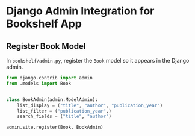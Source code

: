 # Django Admin Integration for Bookshelf App

## Register Book Model

In `bookshelf/admin.py`, register the `Book` model so it appears in the Django admin.

```python
from django.contrib import admin
from .models import Book


class BookAdmin(admin.ModelAdmin):
    list_display = ("title", "author", "publication_year")
    list_filter = ("publication_year",)
    search_fields = ("title", "author")

admin.site.register(Book, BookAdmin)
```
